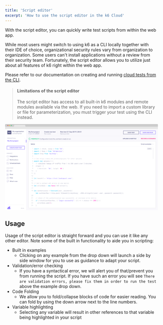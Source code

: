 ```yaml
---
title: 'Script editor'
excerpt: 'How to use the script editor in the k6 Cloud'
---
```


With the script editor, you can quickly write test scripts from within the web app. 

While most users might switch to using k6 as a CLI locally together with their IDE of choice, organizational security rules vary from organization to organization.
Some users can't install applications without a review from their security team. Fortunately, the script editor allows you to utilize just about all features of k6 right within the web app.

Please refer to our documentation on creating and running [cloud tests from the CLI](/cloud/creating-and-running-a-test/cloud-tests-from-the-cli).

<Blockquote mod="warning">

#### Limitations of the script editor

The script editor has access to all built-in k6 modules and remote modules available via
the web. If you need to import a custom library or file for parameterization, you
must trigger your test using the CLI instead.

</Blockquote>

![k6 Cloud web script editor](./images/script-editor.png)

## Usage

Usage of the script editor is straight forward and you can use it like any other editor. Note some of the built in functionality to aide you in scripting:

- Built in examples
  - Clicking on any example from the drop down will launch a side by side window for you to use as guidance to adapt your script.
- Validation/error checking
  - If you have a syntactical error, we will alert you of that/prevent you from running the script. If you have such an error you will see `There are validation errors, please fix them in order to run the test` above the example drop down.
- Code Folding
  - We allow you to fold/collapse blocks of code for easier reading. You can fold by using the down arrow next to the line numbers.
- Variable highlighting
  - Selecting any variable will result in other references to that variable being highlighted in your script
